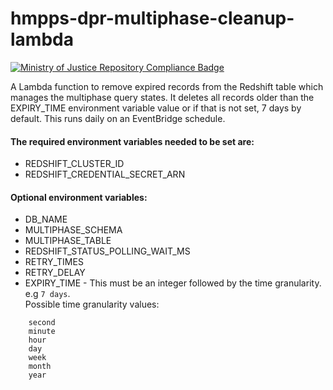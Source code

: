 # hmpps-dpr-multiphase-cleanup-lambda

[![Ministry of Justice Repository Compliance Badge](https://github-community.service.justice.gov.uk/repository-standards/api/hmpps-dpr-multiphase-cleanup-lambda/badge)](https://github-community.service.justice.gov.uk/repository-standards/hmpps-dpr-multiphase-cleanup-lambda)

A Lambda function to remove expired records from the Redshift table which manages the multiphase query states.
It deletes all records older than the EXPIRY_TIME environment variable value or if that is not set, 7 days by default.
This runs daily on an EventBridge schedule.

#### The required environment variables needed to be set are:
- REDSHIFT_CLUSTER_ID
- REDSHIFT_CREDENTIAL_SECRET_ARN

#### Optional environment variables:
- DB_NAME
- MULTIPHASE_SCHEMA
- MULTIPHASE_TABLE
- REDSHIFT_STATUS_POLLING_WAIT_MS
- RETRY_TIMES
- RETRY_DELAY
- EXPIRY_TIME - This must be an integer followed by the time granularity. e.g `7 days`. 
<br> Possible time granularity values:
```
    second
    minute
    hour
    day
    week
    month
    year
```

